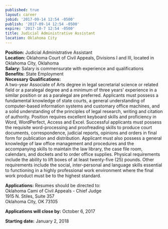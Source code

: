 ```yaml
---
published: true
layout: career
jobid: '2017-09-14 12:54 -0500'
publish: '2017-09-14 12:54 -0500'
expire: '2017-10-7 12:54 -0500'
title: Judicial Administrative Assistant
location: Oklahoma City
---
```

**Position:** Judicial Administrative Assistant  
**Location:** Oklahoma Court of Civil Appeals, Divisions I and III, located in Oklahoma City, Oklahoma  
**Salary:** Salary is commensurate with experience and qualifications  
**Benefits:** State Employment  
**Necessary Qualifications:**  
A two-year Associate of Arts degree in legal secretarial science or related field or a paralegal degree and a minimum of three years' experience in a similar position or as a paralegal are preferred. Applicants must possess a fundamental knowledge of state courts, a general understanding of computer-based information systems and customary office machines, and a solid understanding of the principles of legal research, writing and citation of authority. Position requires excellent keyboard skills and proficiency in Word, WordPerfect, Access and Excel. Successful applicants must possess the requisite word-processing and proofreading skills to produce court documents, correspondence, judicial reports, opinions and orders in final form for publication and distribution. Applicant must also possess a general knowledge of law office management and procedures and the accompanying skills to maintain the law library, the case file room, calendars, and dockets and to order office supplies. Physical requirements include the ability to lift boxes of at least twenty-five (25) pounds. Other requirements include the social, inter-personal and language skills essential to functioning in a highly professional work environment where the final work product must be to the highest standard.

**Applications:** Resumes should be directed to:  
Oklahoma Cami of Civil Appeals - Chief Judge  
1915 N. Stiles, Suite 357  
Oklahoma City, OK 73105  

**Applications will close by:** October 6, 2017

**Starting date:** January 2, 2018